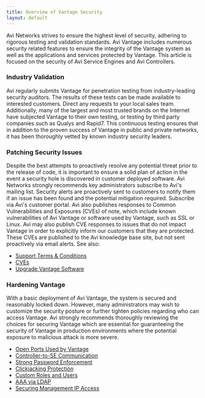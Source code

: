 ```yaml
---
title: Overview of Vantage Security
layout: default
---
```

Avi Networks strives to ensure the highest level of security, adhering to rigorous testing and validation standards. Avi Vantage includes numerous security related features to ensure the integrity of the Vantage system as well as the applications and services protected by Vantage. This article is focused on the security of Avi Service Engines and Avi Controllers.

### Industry Validation

Avi regularly submits Vantage for penetration testing from industry-leading security auditors. The results of these tests can be made available to interested customers. Direct any requests to your local sales team.
Additionally, many of the largest and most trusted brands on the Internet have subjected Vantage to their own testing, or testing by third party companies such as Qualys and Rapid7. This continuous testing ensures that in addition to the proven success of Vantage in public and private networks, it has been thoroughly vetted by known industry security leaders.

### Patching Security Issues

Despite the best attempts to proactively resolve any potential threat prior to the release of code, it is important to ensure a solid plan of action in the event a security hole is discovered in customer deployed software.
Avi Networks strongly recommends key administrators subscribe to Avi's mailing list. Security alerts are proactively sent to customers to notify them if an issue has been found and the potential mitigation required. Subscribe via Avi's customer portal.
Avi also publishes responses to Common Vulnerabilities and Exposures (CVEs) of note, which include known vulnerabilities of Avi Vantage or software used by Vantage, such as SSL or Linux. Avi may also publish CVE responses to issues that do not impact Vantage in order to explicitly inform our customers that they are protected. These CVEs are published to the Avi knowledge base site, but not sent proactively via email alerts.
See also:

* <a href="/docs/latest/support-terms-and-conditions">Support Terms &amp; Conditions</a>
* <a href="/search-results/?q=cve">CVEs</a>
* <a href="/docs/latest/upgrading-the-vantage-software">Upgrade Vantage Software</a>

### Hardening Vantage

With a basic deployment of Avi Vantage, the system is secured and reasonably locked down. However, many administrators may wish to customize the security posture or further tighten policies regarding who can access Vantage. Avi strongly recommends thoroughly reviewing the choices for securing Vantage which are essential for guaranteeing the security of Vantage in production environments where the potential exposure to malicious attack is more severe.

* <a href="/protocol-ports-used-by-vantage-for-management-communication/">Open Ports Used by Vantage</a>
* <a href="/docs/latest/controller-to-service-engine-communication">Controller-to-SE Communication</a>
* <a href="/docs/latest/strong-password-enforcement">Strong Password Enforcement</a>
* <a href="/docs/latest/clickjacking-protection">Clickjacking Protection</a>
* <a href="/docs/configuration-guide/administration/user-accounts/">Custom Roles and Users</a>
* <a href="/docs/latest/ldap-auth-profile-test">AAA via LDAP</a>
* <a href="/docs/latest/securing-management-ip-access">Securing Management IP Access</a>

 